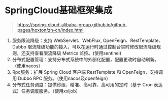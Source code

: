 # SpringCloud基础框架集成
> https://spring-cloud-alibaba-group.github.io/github-pages/hoxton/zh-cn/index.html
1. 服务限流降级：支持 WebServlet、WebFlux, OpenFeign、RestTemplate、Dubbo 限流降级功能的接入，可以在运行时通过控制台实时修改限流降级规则，还支持查看限流降级 Metrics 监控。(使用sentinel)
2. 分布式配置管理：支持分布式系统中的外部化配置，配置更改时自动刷新。（使用nacos）
3. Rpc服务：扩展 Spring Cloud 客户端 RestTemplate 和 OpenFeign，支持调用 Dubbo RPC 服务。（使用nacos及openfeign）
4. 分布式任务调度：提供秒级、精准、高可靠、高可用的定时（基于 Cron 表达式）任务调度服务。（使用xxljob）
